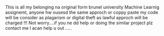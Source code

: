 This is all my belonging na original form brunel university Machine Learnig assignemt, anyone hw ousesd the same approch or coppy paste my code will be consider as plagarism or digital theft as lawful approch will be charged  !!!
Not worry....if you ne dd help or doing the similar project plz contact me I acan help u out .....
